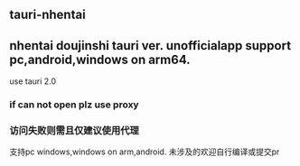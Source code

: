 ## tauri-nhentai
## nhentai doujinshi tauri ver. unofficialapp support pc,android,windows on arm64. 
use tauri 2.0
### if can not open plz use proxy
### 访问失败则需且仅建议使用代理
支持pc windows,windows on arm,android. 未涉及的欢迎自行编译或提交pr
